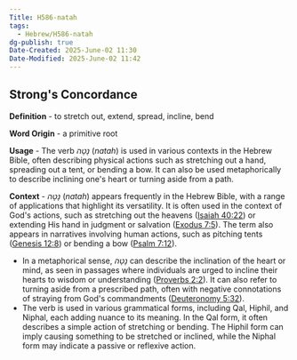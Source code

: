 ```yaml
---
Title: H586-natah
tags:
  - Hebrew/H586-natah
dg-publish: true
Date-Created: 2025-June-02 11:30
Date-Modified: 2025-June-02 11:42
---
```


## Strong's Concordance

**Definition** - to stretch out, extend, spread, incline, bend

**Word Origin** - a primitive root

**Usage** - The verb *נָטָה* (*natah*) is used in various contexts in the Hebrew Bible, often describing physical actions such as stretching out a hand, spreading out a tent, or bending a bow. It can also be used metaphorically to describe inclining one's heart or turning aside from a path.

**Context** - *נָטָה* (*natah*) appears frequently in the Hebrew Bible, with a range of applications that highlight its versatility. It is often used in the context of God's actions, such as stretching out the heavens ([Isaiah 40:22](https://biblehub.com/isaiah/40-22.htm)) or extending His hand in judgment or salvation ([Exodus 7:5](https://biblehub.com/exodus/7-5.htm)). The term also appears in narratives involving human actions, such as pitching tents ([Genesis 12:8](https://biblehub.com/genesis/12-8.htm)) or bending a bow ([Psalm 7:12](https://biblehub.com/psalms/7-12.htm)).  
- In a metaphorical sense, *נָטָה* can describe the inclination of the heart or mind, as seen in passages where individuals are urged to incline their hearts to wisdom or understanding ([Proverbs 2:2](https://biblehub.com/proverbs/2-2.htm)). It can also refer to turning aside from a prescribed path, often with negative connotations of straying from God's commandments ([Deuteronomy 5:32](https://biblehub.com/deuteronomy/5-32.htm)).  
- The verb is used in various grammatical forms, including Qal, Hiphil, and Niphal, each adding nuance to its meaning. In the Qal form, it often describes a simple action of stretching or bending. The Hiphil form can imply causing something to be stretched or inclined, while the Niphal form may indicate a passive or reflexive action.
